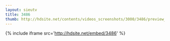 ```yaml
---
layout: sieutv
title: 3486
thumb: http://hdsite.net/contents/videos_screenshots/3000/3486/preview_360p.mp4.jpg
---
```

{% include iframe src='http://hdsite.net/embed/3486' %}
 
